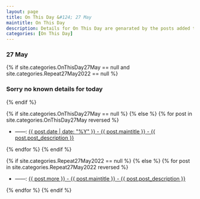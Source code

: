 ```yaml
---
layout: page
title: On This Day &#124; 27 May
maintitle: On This Day
description: Details for On This Day are genarated by the posts added to the website so the content is subject to changes/updates over time.
categories: [On This Day]
---
```


<h3>27 May</h3>

{% if site.categories.OnThisDay27May == null and site.categories.Repeat27May2022 == null %}
  <h3>Sorry no known details for today</h3>
{% endif %}

{% if site.categories.OnThisDay27May == null %}
{% else %}
{% for post in site.categories.OnThisDay27May reversed %}
<ul>
<li> ——: <a href="{{ post.url }}">{{ post.date | date: "%Y" }} - {{ post.maintitle }} - {{ post.post_description }}</a></li>
</ul>
{% endfor %}
{% endif %}

{% if site.categories.Repeat27May2022 == null %}
{% else %}
{% for post in site.categories.Repeat27May2022 reversed %}
<ul>
<li> ——: <a href="{{ post.url }}">{{ post.more }} - {{ post.maintitle }} - {{ post.post_description }}</a></li>
</ul>
{% endfor %}
{% endif %}
